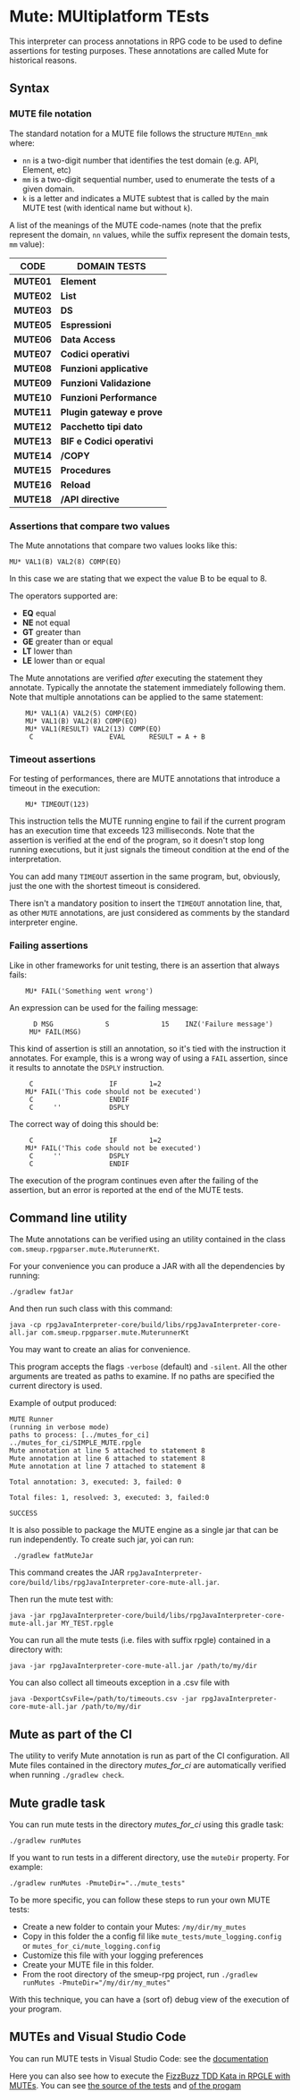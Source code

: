 # Mute: MUltiplatform TEsts

This interpreter can process annotations in RPG code to be used to define assertions for testing purposes. These annotations are called Mute for historical reasons.

## Syntax

### MUTE file notation
The standard notation for a MUTE file follows the structure `MUTEnn_mmk` where:
- `nn` is a two-digit number that identifies the test domain (e.g. API, Element, etc)
- `mm` is a two-digit sequential number, used to enumerate the tests of a given domain.
- `k` is a letter and indicates a MUTE subtest that is called by the main MUTE test (with identical name but without `k`).

A list of the meanings of the MUTE code-names (note that the prefix represent the domain, `nn` values, while the suffix represent the domain tests, `mm` value):

|     CODE     | DOMAIN TESTS               |
|:------------:|----------------------------|
|  **MUTE01**  | **Element**                |
|  **MUTE02**  | **List**                   |
|  **MUTE03**  | **DS**                     |
|  **MUTE05**  | **Espressioni**            |
|  **MUTE06**  | **Data Access**            |
|  **MUTE07**  | **Codici operativi**       |
|  **MUTE08**  | **Funzioni applicative**   |
|  **MUTE09**  | **Funzioni Validazione**   |
|  **MUTE10**  | **Funzioni Performance**   |
|  **MUTE11**  | **Plugin gateway e prove** |
|  **MUTE12**  | **Pacchetto tipi dato**    |
|  **MUTE13**  | **BIF e Codici operativi** |
|  **MUTE14**  | **/COPY**                  |
|  **MUTE15**  | **Procedures**             |
|  **MUTE16**  | **Reload**                 |
|  **MUTE18**  | **/API directive**         |

### Assertions that compare two values
The Mute annotations that compare two values looks like this:

```
MU* VAL1(B) VAL2(8) COMP(EQ)
```

In this case we are stating that we expect the value B to be equal to 8.

The operators supported are:
   
* **EQ** equal
* **NE** not equal
* **GT** greater than
* **GE** greater than or equal
* **LT** lower than
* **LE** lower than or equal

The Mute annotations are verified _after_ executing the statement they annotate. Typically the annotate the statement immediately following them. Note that multiple annotations can be applied to the same statement:

```
    MU* VAL1(A) VAL2(5) COMP(EQ)
    MU* VAL1(B) VAL2(8) COMP(EQ)
    MU* VAL1(RESULT) VAL2(13) COMP(EQ)
     C                   EVAL      RESULT = A + B
```     
### Timeout assertions 

For testing of performances, there are MUTE annotations that introduce a timeout in the execution:

```
    MU* TIMEOUT(123)
```

This instruction tells the MUTE running engine to fail if the current program has an execution time that exceeds 123 milliseconds.
Note that the assertion is verified at the end of the program, so it doesn't stop long running executions, but it just signals the timeout condition at the end of the interpretation.

You can add many ```TIMEOUT``` assertion in the same program, but, obviously, just the one with the shortest timeout is considered.

There isn't a mandatory position to insert the ```TIMEOUT``` annotation line, that, as other ```MUTE``` annotations, are just considered as comments by the standard interpreter engine.

### Failing assertions 

Like in other frameworks for unit testing, there is an assertion that always fails: 

```
    MU* FAIL('Something went wrong')
```

An expression can be used for the failing message:

``` 
      D MSG             S             15    INZ('Failure message')
     MU* FAIL(MSG)
 ```

This kind of assertion is still an annotation, so it's tied with the instruction it annotates.
For example, this is a wrong way of using a ```FAIL``` assertion, since it results to annotate the ```DSPLY``` instruction.

```
     C                   IF        1=2
    MU* FAIL('This code should not be executed')
     C                   ENDIF
     C     ''            DSPLY
```

The correct way of doing this should be:

```
     C                   IF        1=2
    MU* FAIL('This code should not be executed')
     C     ''            DSPLY
     C                   ENDIF
```

The execution of the program continues even after the failing of the assertion, but an error is reported at the end of the MUTE tests.

## Command line utility

The Mute annotations can be verified using an utility contained in the class `com.smeup.rpgparser.mute.MuterunnerKt`.

For your convenience you can produce a JAR with all the dependencies by running:

```
./gradlew fatJar
```

And then run such class with this command:

```
java -cp rpgJavaInterpreter-core/build/libs/rpgJavaInterpreter-core-all.jar com.smeup.rpgparser.mute.MuterunnerKt
```

You may want to create an alias for convenience.

This program accepts the flags `-verbose` (default) and `-silent`.
All the other arguments are treated as paths to examine. If no paths are specified
the current directory is used.

Example of output produced:

```
MUTE Runner
(running in verbose mode)
paths to process: [../mutes_for_ci]
../mutes_for_ci/SIMPLE_MUTE.rpgle
Mute annotation at line 5 attached to statement 8
Mute annotation at line 6 attached to statement 8
Mute annotation at line 7 attached to statement 8

Total annotation: 3, executed: 3, failed: 0

Total files: 1, resolved: 3, executed: 3, failed:0

SUCCESS
```
It is also possible to package the MUTE engine as a single jar that can be run independently. To create such jar, yoi can run:

```
 ./gradlew fatMuteJar
 ```

This command creates the JAR `rpgJavaInterpreter-core/build/libs/rpgJavaInterpreter-core-mute-all.jar`.

Then run the mute test with:

```
java -jar rpgJavaInterpreter-core/build/libs/rpgJavaInterpreter-core-mute-all.jar MY_TEST.rpgle
```

You can run all the mute tests (i.e. files with suffix rpgle) contained in a directory with:

```
java -jar rpgJavaInterpreter-core-mute-all.jar /path/to/my/dir
```

You can also collect all timeouts exception in a .csv file with

```
java -DexportCsvFile=/path/to/timeouts.csv -jar rpgJavaInterpreter-core-mute-all.jar /path/to/my/dir
```


## Mute as part of the CI

The utility to verify Mute annotation is run as part of the CI configuration. All Mute files contained in the directory _mutes_for_ci_ are automatically verified when running `./gradlew check`.

## Mute gradle task

You can run mute tests in the directory _mutes_for_ci_ using this gradle task:
```
./gradlew runMutes
```

If you want to run tests in a different directory, use the ```muteDir``` property. For example:
```
./gradlew runMutes -PmuteDir="../mute_tests"
```

To be more specific, you can follow these steps to run your own MUTE tests:

- Create a new folder to contain your Mutes: ```/my/dir/my_mutes```
- Copy in this folder the a config fil like ```mute_tests/mute_logging.config``` or  ```mutes_for_ci/mute_logging.config```
- Customize this file with your logging preferences
- Create your MUTE file in this folder.
- From the root directory of the smeup-rpg project, run ```./gradlew runMutes -PmuteDir="/my/dir/my_mutes"```

With this technique, you can have a (sort of) debug view of the execution of your program.

## MUTEs and Visual Studio Code

You can run MUTE tests in Visual Studio Code: see the [documentation](visual_studio_code.md)

Here you can also see how to execute the [FizzBuzz TDD Kata in RPGLE with MUTEs](https://www.youtube.com/watch?v=AvFv2CMFzbs&feature=youtu.be). 
You can see [the source of the tests](../rpgJavaInterpreter-core/src/test/resources/mute/FIZZBUZZTEST.rpgle) and [of the progam](../rpgJavaInterpreter-core/src/test/resources/mute/FIZZBUZZ.rpgle)
